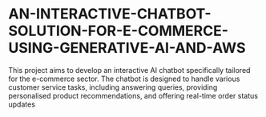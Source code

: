 # AN-INTERACTIVE-CHATBOT-SOLUTION-FOR-E-COMMERCE-USING-GENERATIVE-AI-AND-AWS

This project aims to develop an interactive AI chatbot specifically tailored for the e-commerce sector. The chatbot is designed to handle various customer service tasks, including answering queries, providing personalised product recommendations, and offering real-time order status updates

